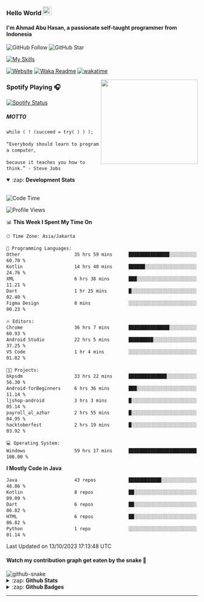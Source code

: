 ### Hello World <img src="https://github.com/eby8zevin/eby8zevin/blob/main/assets/Hi.gif"  width="23" height="23">

#### I'm Ahmad Abu Hasan, a passionate self-taught programmer from Indonesia

![GitHub Follow](https://img.shields.io/github/followers/eby8zevin.svg?style=social&label=Follow)
![GitHub Star](https://img.shields.io/github/stars/eby8zevin?affiliations=OWNER%2CCOLLABORATOR&style=social&label=Star)

[![My Skills](https://skillicons.dev/icons?i=androidstudio,java,kotlin,vscode,dart,flutter,linux)](https://skillicons.dev)

[![Website](https://img.shields.io/website?up_message=online&up_color=61DBFB&down_message=maintenance&down_color=FF0000&url=https%3A%2F%2Fconnect-with-eby.web.app&logo=react)](https://connect-with-eby.web.app)
[![Waka Readme](https://github.com/eby8zevin/eby8zevin/actions/workflows/anmol098.yml/badge.svg)](https://github.com/eby8zevin/eby8zevin/actions/workflows/anmol098.yml)
[![wakatime](https://wakatime.com/badge/user/bbcd646f-1daf-4865-a20e-46d4c803e6f8.svg)](https://wakatime.com/@bbcd646f-1daf-4865-a20e-46d4c803e6f8)

<img src="https://github.com/eby8zevin/eby8zevin/blob/main/assets/Octocat.png" width="255" height="222" align='right'>

### Spotify Playing 🎧

[<img src="https://readme-spotify-status-ahmadabuhasan.vercel.app/api/run-spotify-status" alt="Spotify Status" width="350" />](https://open.spotify.com/user/gr3y7pr12w9ol2dy2ccdb10e7)

##### MOTTO

```
while ( ! (succeed = try( ) ) );

“Everybody should learn to program a computer,

because it teaches you how to think.” - Steve Jobs
```

<details open>
  <summary> :zap: <b>Development Stats</b> </summary>
<br/>

<!--START_SECTION:waka-->
![Code Time](http://img.shields.io/badge/Code%20Time-4%2C409%20hrs%2013%20mins-blue)

![Profile Views](http://img.shields.io/badge/Profile%20Views-232-blue)

📊 **This Week I Spent My Time On** 

```text
🕑︎ Time Zone: Asia/Jakarta

💬 Programming Languages: 
Other                    35 hrs 59 mins      ███████████████░░░░░░░░░░   60.70 % 
Kotlin                   14 hrs 40 mins      ██████░░░░░░░░░░░░░░░░░░░   24.76 % 
XML                      6 hrs 38 mins       ███░░░░░░░░░░░░░░░░░░░░░░   11.21 % 
Dart                     1 hr 25 mins        █░░░░░░░░░░░░░░░░░░░░░░░░   02.40 % 
Figma Design             8 mins              ░░░░░░░░░░░░░░░░░░░░░░░░░   00.23 % 

🔥 Editors: 
Chrome                   36 hrs 7 mins       ███████████████░░░░░░░░░░   60.93 % 
Android Studio           22 hrs 5 mins       █████████░░░░░░░░░░░░░░░░   37.25 % 
VS Code                  1 hr 4 mins         ░░░░░░░░░░░░░░░░░░░░░░░░░   01.82 % 

🐱‍💻 Projects: 
bkpsdm                   33 hrs 22 mins      ██████████████░░░░░░░░░░░   56.30 % 
Android-forBeginners     6 hrs 36 mins       ███░░░░░░░░░░░░░░░░░░░░░░   11.14 % 
ljshop-android           3 hrs 3 mins        █░░░░░░░░░░░░░░░░░░░░░░░░   05.14 % 
payroll_al_azhar         2 hrs 55 mins       █░░░░░░░░░░░░░░░░░░░░░░░░   04.95 % 
hacktoberfest            2 hrs 19 mins       █░░░░░░░░░░░░░░░░░░░░░░░░   03.92 % 

💻 Operating System: 
Windows                  59 hrs 17 mins      █████████████████████████   100.00 % 
```

**I Mostly Code in Java** 

```text
Java                     43 repos            ████████████░░░░░░░░░░░░░   48.86 % 
Kotlin                   8 repos             ██░░░░░░░░░░░░░░░░░░░░░░░   09.09 % 
Dart                     6 repos             ██░░░░░░░░░░░░░░░░░░░░░░░   06.82 % 
HTML                     6 repos             ██░░░░░░░░░░░░░░░░░░░░░░░   06.82 % 
Python                   1 repo              ░░░░░░░░░░░░░░░░░░░░░░░░░   01.14 % 
```




 Last Updated on 13/10/2023 17:13:48 UTC
<!--END_SECTION:waka-->

#### Watch my contribution graph get eaten by the snake 🐍

<picture>
  <source media="(prefers-color-scheme: dark)" srcset="https://raw.githubusercontent.com/eby8zevin/eby8zevin/output/github-contribution-grid-snake-dark.svg" />
  <source media="(prefers-color-scheme: light)" srcset="https://raw.githubusercontent.com/eby8zevin/eby8zevin/output/github-contribution-grid-snake.svg" />
  <img alt="github-snake" src="https://raw.githubusercontent.com/eby8zevin/eby8zevin/output/github-contribution-grid-snake.svg" />
</picture>

</details>

<details>
  <summary> :zap: <b>Github Stats</b> </summary>
<p align="center">:heart:</p>
<p align="center"><a href="https://github.com/eby8zevin">
  <img src="https://github-readme-stats.vercel.app/api?username=eby8zevin&show_icons=true&theme=dark&line_height=20">
  <img src="https://github-readme-stats.vercel.app/api/top-langs/?username=eby8zevin&layout=compact&theme=dark">
</a></p>
<p align="center">
  <a href="https://github.com/eby8zevin">
    <img src="https://github-readme-streak-stats.herokuapp.com/?user=eby8zevin&theme=dark"/>
  </a>
</p>
</details>

<details>
  <summary> :zap: <b>Github Badges</b> </summary>
  <br>
  <a href='https://archiveprogram.github.com/'><img src='https://raw.githubusercontent.com/acervenky/animated-github-badges/master/assets/acbadge.gif' width='40' height='40'></a> 
  <a href='https://docs.github.com/en/developers'><img src='https://raw.githubusercontent.com/acervenky/animated-github-badges/master/assets/devbadge.gif' width='40' height='40'></a> 
  <a href='https://github.com/pricing'><img src='https://raw.githubusercontent.com/acervenky/animated-github-badges/master/assets/pro.gif' width='40' height='40'></a> 
  <a href='https://stars.github.com/'><img src='https://raw.githubusercontent.com/acervenky/animated-github-badges/master/assets/starbadge.gif' width='35' height='35'></a> 
  <a href='https://docs.github.com/en/github/supporting-the-open-source-community-with-github-sponsors'><img src='https://raw.githubusercontent.com/acervenky/animated-github-badges/master/assets/sponsorbadge.gif' width='35' height='35'></a>
</details>

---
